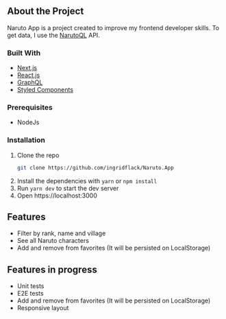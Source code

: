 ## About the Project

Naruto App is a project created to improve my frontend developer skills. To get data, I use the [NarutoQL](https://www.narutoql.com/docs) API.

### Built With

- [Next.js](https://nextjs.org/)
- [React.js](https://reactjs.org/)
- [GraphQL](https://graphql.org/)
- [Styled Components](https://styled-components.com/)

### Prerequisites

- NodeJs

### Installation

1. Clone the repo
   ```sh
   git clone https://github.com/ingridflack/Naruto.App
   ```
2. Install the dependencies with `yarn` or `npm install`
3. Run `yarn dev` to start the dev server
4. Open https://localhost:3000

## Features

- Filter by rank, name and village
- See all Naruto characters
- Add and remove from favorites (It will be persisted on LocalStorage)

## Features in progress

- Unit tests
- E2E tests
- Add and remove from favorites (It will be persisted on LocalStorage)
- Responsive layout
